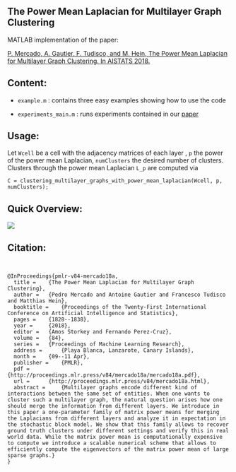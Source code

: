 ## The Power Mean Laplacian for Multilayer Graph Clustering

MATLAB implementation of the paper:

[P. Mercado, A. Gautier, F. Tudisco, and M. Hein, The Power Mean Laplacian for Multilayer Graph Clustering. In AISTATS 2018.](http://proceedings.mlr.press/v84/mercado18a/mercado18a.pdf)

## Content:
- `example.m` : contains three easy examples showing how to use the code

- `experiments_main.m` : runs experiments contained in our [paper](http://papers.nips.cc/paper/6164-clustering-signed-networks-with-the-geometric-mean-of-laplacians.pdf)
 
## Usage:
Let `Wcell` be a cell with the adjacency matrices of each layer , `p` the power of the power mean Laplacian, `numClusters` the desired number of clusters. Clusters through the power mean Laplacian `L_p` are computed via
```
C = clustering_multilayer_graphs_with_power_mean_laplacian(Wcell, p, numClusters);
```
## Quick Overview:
![](https://github.com/melopeo/PM/blob/master/PaperAndPoster/ThePowerMeanLaplacianForMultilayerGraphClustering_poster.jpg)

## Citation:
```


@InProceedings{pmlr-v84-mercado18a,
  title = 	 {The Power Mean Laplacian for Multilayer Graph Clustering},
  author = 	 {Pedro Mercado and Antoine Gautier and Francesco Tudisco and Matthias Hein},
  booktitle = 	 {Proceedings of the Twenty-First International Conference on Artificial Intelligence and Statistics},
  pages = 	 {1828--1838},
  year = 	 {2018},
  editor = 	 {Amos Storkey and Fernando Perez-Cruz},
  volume = 	 {84},
  series = 	 {Proceedings of Machine Learning Research},
  address = 	 {Playa Blanca, Lanzarote, Canary Islands},
  month = 	 {09--11 Apr},
  publisher = 	 {PMLR},
  pdf = 	 {http://proceedings.mlr.press/v84/mercado18a/mercado18a.pdf},
  url = 	 {http://proceedings.mlr.press/v84/mercado18a.html},
  abstract = 	 {Multilayer graphs encode different kind of interactions between the same set of entities. When one wants to cluster such a multilayer graph, the natural question arises how one should merge the information from different layers. We introduce in this paper a one-parameter family of matrix power means for merging the Laplacians from different layers and analyze it in expectation in the stochastic block model. We show that this family allows to recover ground truth clusters under different settings and verify this in real world data. While the matrix power mean is computationally expensive to compute we introduce a scalable numerical scheme that allows to efficiently compute the eigenvectors of the matrix power mean of large sparse graphs.}
}

```
